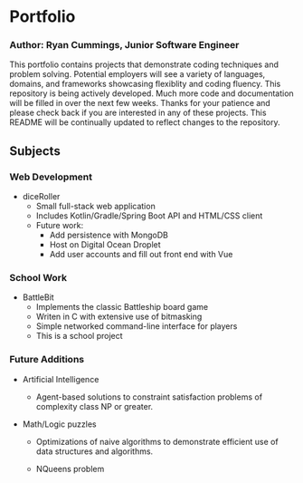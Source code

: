 # Portfolio
### Author: Ryan Cummings, Junior Software Engineer

This portfolio contains projects that demonstrate coding techniques and problem solving.  Potential employers will see a variety of languages, domains, and frameworks showcasing flexiblity and coding fluency. This repository is being actively developed.  Much more code and documentation will be filled in over the next few weeks.  Thanks for your patience and please check back if you are interested in any of these projects. This README will be continually updated to reflect changes to the repository.

## Subjects

### Web Development
* diceRoller
    * Small full-stack web application
    * Includes Kotlin/Gradle/Spring Boot API and HTML/CSS client
    * Future work:
        * Add persistence with MongoDB
        * Host on Digital Ocean Droplet
        * Add user accounts and fill out front end with Vue

### School Work 
* BattleBit
    * Implements the classic Battleship board game
    * Writen in C with extensive use of bitmasking
    * Simple networked command-line interface for players
    * This is a school project

### Future Additions
* Artificial Intelligence
    * Agent-based solutions to constraint satisfaction problems of complexity class NP or greater.

* Math/Logic puzzles
    * Optimizations of naive algorithms to demonstrate efficient use
    of data structures and algorithms. 

    * NQueens problem